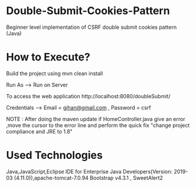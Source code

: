 # Double-Submit-Cookies-Pattern
Beginner level implementation of CSRF double submit cookies pattern (Java) 
# How to Execute?
Build the project using mvn clean install

Run As --> Run on Server

To access the web application http://localhost:8080/doubleSubmit/

Credentials --> Email = gihan@gmail.com , Password = csrf

NOTE : After doing the maven update if HomeController.java give an error ,move the cursor to the error line and perform the quick fix "change project compliance and JRE to 1.8"

# Used Technologies
Java,JavaScript,Eclipse IDE for Enterprise Java Developers(Version: 2019-03 (4.11.0)),apache-tomcat-7.0.94
Bootstrap v4.3.1 , SweetAlert2
